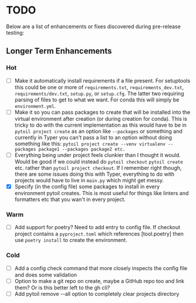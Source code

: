 # TODO

Below are a list of enhancements or fixes discovered during pre-release testing:

## Longer Term Enhancements

### Hot

- [ ] Make it automatically install requirements if a file present. For setuptools this could be one or more of `requirements.txt`, `requirements_dev.txt`, `requirements/dev.txt`, `setup.py`, or `setup.cfg`. The latter two requiring parsing of files to get to what we want. For conda this will simply be `environment.yml`.
- [ ] Make it so you can pass packages to create that will be installed into the virtual environment after creation (or during creation for conda). This is tricky to do with the current implementation as this would have to be in `pytoil project create` as an option like `--packages` or something and currently in Typer you can't pass a list to an option without doing something like this: `pytoil project create --venv virtualenv --packages package1 --packages package2 etc.`
- [ ] Everything being under project feels clunkier than I thought it would. Would be good if we could instead do `pytoil checkout` `pytoil create` etc. rather than `pytoil project checkout`. If I remember right though, there are some issues doing this with Typer, everything to do with projects would have to live in `main.py` which might get messy.
- [x] Specify (in the config file) some packages to install in every environment pytoil creates. This is most useful for things like linters and formatters etc that you wan't in every project.

### Warm

- [ ] Add support for poetry? Need to add entry to config file. If checkout project contains a `pyproject.toml` which references [tool.poetry] then use `poetry install` to create the environment.

### Cold

- [ ] Add a config check command that more closely inspects the config file and does some validation
- [ ] Option to make a git repo on create, maybe a GitHub repo too and link them? Or is this better left to the gh cli?
- [ ] Add pytoil remove --all option to completely clear projects directory
